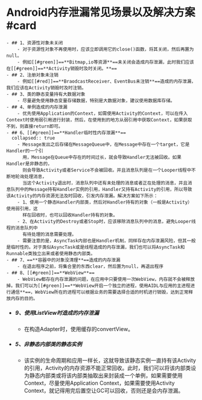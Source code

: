 # Android内存泄漏常见场景以及解决方案#card
	- ## 1、资源性对象未关闭
		- 对于资源性对象不再使用时，应该立即调用它的close()函数，将其关闭，然后再置为null。
		- 例如[[#green]]==**Bitmap,io等资源**==未关闭会造成内存泄漏，此时我们应该在[[#green]]==**Activity销毁时及时关闭。**==
	- ## 2、注册对象未注销
		- 例如[[#red]]==**BraodcastReceiver、EventBus未注销**==造成的内存泄漏，我们应该在Activity销毁时及时注销。
	- ## 3、类的静态变量持有大数据对象
		- 尽量避免使用静态变量存储数据，特别是大数据对象，建议使用数据库存储。
	- ## 4、单例造成的内存泄漏
		- 优先使用Application的Context，如需使用Activity的Context，可以在传入Context时使用弱引用进行封装，然后，在使用到的地方从弱引用中获取Context，如果获取不到，则直接return即可。
	- ## 6、[[#green]]==**Handler临时性内存泄漏**==
	  collapsed:: true
		- Message发出之后存储在MessageQueue中，在Message中存在一个target，它是Handler的一个引
		  用，Message在Queue中存在的时间过长，就会导致Handler无法被回收。如果Handler是非静态的，
		  则会导致Activity或者Service不会被回收。并且消息队列是在一个Looper线程中不断地轮询处理消息，
		  当这个Activity退出时，消息队列中还有未处理的消息或者正在处理的消息，并且消息队列中的Message持有Handler实例的引用，Handler又持有Activity的引用，所以导致该Activity的内存资源无法及时回收，引发内存泄漏。解决方案如下所示：
		- 1、使用一个静态Handler内部类，然后对Handler持有的对象（一般是Activity）使用弱引用，这
		  样在回收时，也可以回收Handler持有的对象。
		- 2、在Activity的Destroy或者Stop时，应该移除消息队列中的消息，避免Looper线程的消息队列中
		  有待处理的消息需要处理。
		- 需要注意的是，AsyncTask内部也是Handler机制，同样存在内存泄漏风险，但其一般是临时性的。对于类似AsyncTask或是线程造成的内存泄漏，我们也可以将AsyncTask和Runnable类独立出来或者使用静态内部类。
	- ## 7、==**容器中的对象没清理**==造成的内存泄漏
		- 在退出程序之前，将集合里的东西clear，然后置为null，再退出程序
	- ## 8、[[#green]]==**WebView**==
		- WebView都存在内存泄漏的问题，在应用中只要使用一次WebView，内存就不会被释放掉。我们可以为[[#green]]==**WebView开启一个独立的进程，使用AIDL与应用的主进程进行通信**==，WebView所在的进程可以根据业务的需要选择合适的时机进行销毁，达到正常释放内存的目的。
- ##### 9、使用ListView时造成的内存泄漏
	- 在构造Adapter时，使用缓存的convertView。
- ##### 5、非静态内部类的静态实例
	- 该实例的生命周期和应用一样长，这就导致该静态实例一直持有该Activity的引用，Activity的内存资源不能正常回收。此时，我们可以将该内部类设为静态内部类或将该内部类抽取出来封装成一个单例，如果需要使用Context，尽量使用Application Context，如果需要使用Activity Context，就记得用完后置空让GC可以回收，否则还是会内存泄漏。